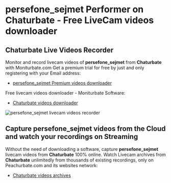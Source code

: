 # persefone_sejmet Performer on Chaturbate - Free LiveCam videos downloader

## Chaturbate Live Videos Recorder

Monitor and record livecam videos of **persefone_sejmet** from **Chaturbate** with Moniturbate.com
Get a premium trial for free by just and only registering with your Email address:
* [persefone_sejmet Premium videos downloader](https://moniturbate.com/request-demo-licence-key.html)

Free livecam videos downloader - Moniturbate Software:
* [Chaturbate videos downloader](https://moniturbate.com/moniturbate-download-software.html)

![persefone_sejmet livecam videos recorder](https://peachurnet.com/templates/moniturbate-software.png)


## Capture persefone_sejmet videos from the Cloud and watch your recordings on Streaming

Without the need of downloading a software, capture **persefone_sejmet** livecam videos from **Chaturbate** 100% online.
Watch Livecam archives from **Chaturbate** unlimitedly from thousands of existing recordings, only on Peachurbate.com and its websites network:
* [Chaturbate videos archives](https://peachurnet.com/)